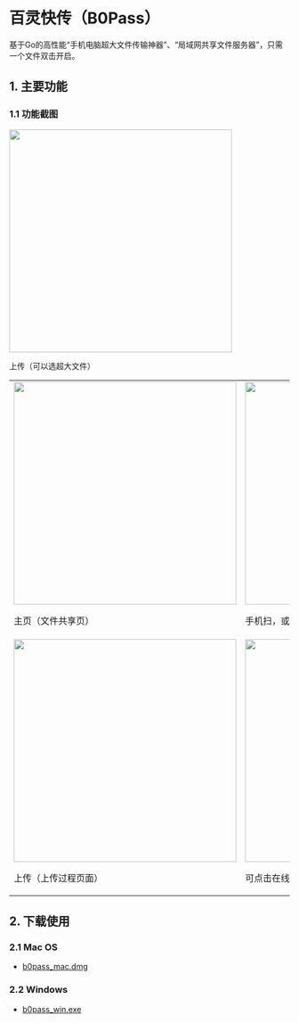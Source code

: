 # 百灵快传（B0Pass）

基于Go的高性能“手机电脑超大文件传输神器”、“局域网共享文件服务器”，只需一个文件双击开启。

## 1. 主要功能
### 1.1 功能截图


<img src="https://raw.githubusercontent.com/bitepeng/b0pass/master/docs/images/s4.jpg" height=400/>
    <p>上传（可以选超大文件）</p>

<table width="100%">
<tr>
<td>
    <img src="https://raw.githubusercontent.com/bitepeng/b0pass/master/docs/images/s1.jpg" height=400/>
    <p>主页（文件共享页）</p>
</td>
<td>
    <img src="https://raw.githubusercontent.com/bitepeng/b0pass/master/docs/images/s2.jpg" height=400/>
    <p>手机扫，或获取链接地址</p>
</td>
<td>
    <img src="https://raw.githubusercontent.com/bitepeng/b0pass/master/docs/images/s3.png" height=400/>
    <p>上传（上传页面）</p>
</td>
</tr>
<tr>
<td>
    <img src="https://raw.githubusercontent.com/bitepeng/b0pass/master/docs/images/s5.jpg" height=400/>
    <p>上传（上传过程页面）</p>
</td>
<td>
    <img src="https://raw.githubusercontent.com/bitepeng/b0pass/master/docs/images/s6.jpg" height=400/>
    <p>可点击在线浏览或下载</p>
</td>
<td>
    <img src="https://raw.githubusercontent.com/bitepeng/b0pass/master/docs/images/s15.jpg" height=400/>
    <p>主页（管理文件）可点击删除</p>
</td>
</tr>
</table>


## 2. 下载使用
### 2.1 Mac OS
- [b0pass_mac.dmg](https://github.com/bitepeng/b0pass/blob/master/docs/release/v0.1/b0pass_mac.dmg)

### 2.2 Windows
- [b0pass_win.exe](https://github.com/bitepeng/b0pass/blob/master/docs/release/v0.1/b0pass_wn32.exe)

